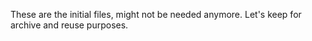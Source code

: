 These are the initial files, might not be needed anymore. Let's keep for archive and reuse purposes.
